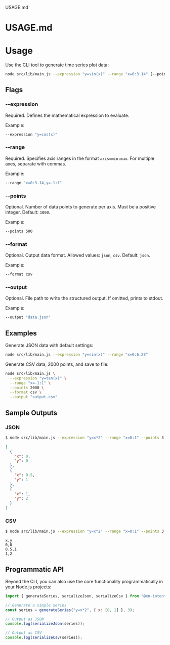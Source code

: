 USAGE.md
# USAGE.md
# Usage

Use the CLI tool to generate time series plot data:

```bash
node src/lib/main.js --expression "y=sin(x)" --range "x=0:3.14" [--points 1000] [--format json|csv] [--output output.json]
```

## Flags

### --expression <expr>

Required. Defines the mathematical expression to evaluate.

Example:
```bash
--expression "y=cos(x)"
```

### --range <spec>

Required. Specifies axis ranges in the format `axis=min:max`. For multiple axes, separate with commas.

Example:
```bash
--range "x=0:3.14,y=-1:1"
```

### --points <number>

Optional. Number of data points to generate per axis. Must be a positive integer. Default: `1000`.

Example:
```bash
--points 500
```

### --format <type>

Optional. Output data format. Allowed values: `json`, `csv`. Default: `json`.

Example:
```bash
--format csv
```

### --output <path>

Optional. File path to write the structured output. If omitted, prints to stdout.

Example:
```bash
--output "data.json"
```

## Examples

Generate JSON data with default settings:
```bash
node src/lib/main.js --expression "y=sin(x)" --range "x=0:6.28"
```

Generate CSV data, 2000 points, and save to file:
```bash
node src/lib/main.js \
  --expression "y=tan(x)" \
  --range "x=-1:1" \
  --points 2000 \
  --format csv \
  --output "output.csv"
```

## Sample Outputs

### JSON

```bash
$ node src/lib/main.js --expression "y=x*2" --range "x=0:1" --points 3 --format json
```

```json
[
  {
    "x": 0,
    "y": 0
  },
  {
    "x": 0.5,
    "y": 1
  },
  {
    "x": 1,
    "y": 2
  }
]
```

### CSV

```bash
$ node src/lib/main.js --expression "y=x*2" --range "x=0:1" --points 3 --format csv
```

```
x,y
0,0
0.5,1
1,2
```

## Programmatic API

Beyond the CLI, you can also use the core functionality programmatically in your Node.js projects:

```js
import { generateSeries, serializeJson, serializeCsv } from "@xn-intenton-z2a/repository0-plot-code-lib";

// Generate a simple series
const series = generateSeries("y=x*2", { x: [0, 1] }, 3);

// Output as JSON
console.log(serializeJson(series));

// Output as CSV
console.log(serializeCsv(series));
```
